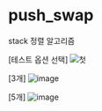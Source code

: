 # push_swap
stack 정렬 알고리즘

[테스트 옵션 선택]
![첫](https://user-images.githubusercontent.com/28697165/110968523-fbf0da00-839a-11eb-8792-ff2b6cd01fbf.jpg)



[3개]
![image](https://user-images.githubusercontent.com/28697165/110968776-44a89300-839b-11eb-90c2-c6af59947ee6.png)

[5개]
![image](https://user-images.githubusercontent.com/28697165/110968950-77eb2200-839b-11eb-9736-5a2f79b12edf.png)
